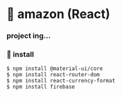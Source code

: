 # 🐰 amazon (React)

### project ing... 


### 📎 install
```
$ npm install @material-ui/core
$ npm install react-router-dom 
$ npm install react-currency-format
$ npm install firebase
```

